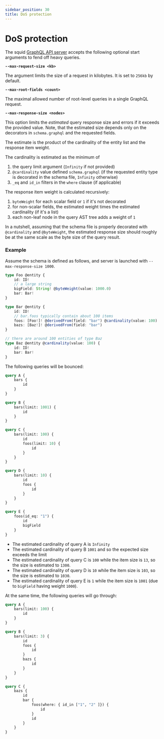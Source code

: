 ```yaml
---
sidebar_position: 30
title: DoS protection
---
```


# DoS protection

The squid [GraphQL API server](https://github.com/subsquid/squid/tree/master/graphql-server) accepts the following optional start arguments to fend off heavy queries.

**`--max-request-size <kb>`**

The argument limits the size of a request in kilobytes. It is set to `256kb` by default. 

**`--max-root-fields <count>`**

The maximal allowed number of root-level queries in a single GraphQL request.

**`--max-response-size <nodes>`**

This option limits the *estimated* query response size and errors if it exceeds the provided value. Note, that the estimated size depends only on the decorators in `schema.graphql` and the requested fields. 


The estimate is the product of the cardinality of the entity list and the response item weight.

The cardinality is estimated as the minimum of

1) the query limit argument (`Infinity` if not provided)
2) `@cardinality` value defined `schema.graphql` (if the requested entity type is decorated in the schema file, `Infinity` otherwise)
3) `_eq` and `id_in` filters in the `where` clause (if applicable)

The response item weight is calculated recursively:

1) `byteWeight` for each scalar field or `1` if it's not decorated
2) for non-scalar fields, the estimated weight times the estimated cardinality (if it's a list)
3) each non-leaf node in the query AST tree adds a weight of `1`

In a nutshell, assuming that the schema file is properly decorated with `@cardinality` and `@byteWeight`, the estimated response size should roughly be at the same scale as the byte size of the query result. 

### Example 

Assume the schema is defined as follows, and server is launched with `--max-response-size 1000`.

```ts title=schema.graphql
type Foo @entity {
    id: ID!
    // a large string 
    bigField: String! @byteWeight(value: 1000.0)
    bar: Bar!
}

type Bar @entity {
    id: ID!
    // bar.foos typically contain about 100 items
    foos: [Foo!]! @derivedFrom(field: "bar") @cardinality(value: 100)
    bazs: [Baz!]! @derivedFrom(field: "bar")
}

// there are around 100 entities of type Baz
type Baz @entity @cardinality(value: 100) {
    id: ID!
    bar: Bar!
}


```

The following queries will be bounced:

```graphql
query A {
    bars {
        id
    }
}

query B {
    bars(limit: 1001) {
        id
    }
}

query C {
    bars(limit: 100) {
        id 
        foos(limit: 10) {
            id
        }
    }
}

query D {
    bars(limit: 10) {
        id 
        foos {
            id
        }
    }
}

query E {
    foos(id_eq: "1") {
        id
        bigField
    }
}
```

- The estimated cardinality of query A is `Infinity`
- The estimated cardinality of query B `1001` and so the expected size exceeds the limit
- The estimated cardinality of query C is `100` while the item size is `13`, so the size is estimated to `1300`.
- The estimated cardinality of query D is `10` while the item size is `103`, so the size is estimated to `1030`. 
- The estimated cardinality of query E is `1` while the item size is `1001` (due to `bigField` having weight `1000`).

At the same time, the following queries will go through:
```graphql
query A {
    bars(limit: 100) {
        id
    }
}

query B {
    bars(limit: 3) {
        id
        foos {
            id
        }
        bazs {
            id
        }
    }
}

query C {
    bazs {
        id
        bar {
            foos(where: { id_in ["1", "2" ]}) {
                id
            }
            id
        }
    }
}
```